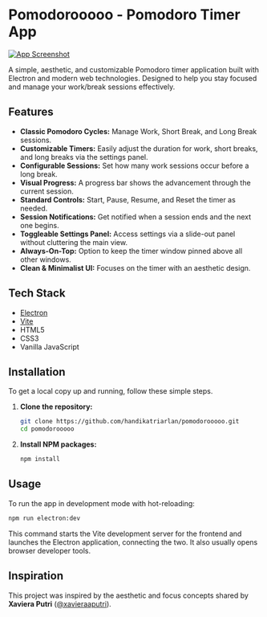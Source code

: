 # Pomodorooooo - Pomodoro Timer App

[![App Screenshot](https://ucarecdn.com/b181af2e-bb64-4aa6-a407-8f589745a5ee/Screenshot20250421145206.png)](https://ucarecdn.com/b181af2e-bb64-4aa6-a407-8f589745a5ee/Screenshot20250421145206.png)

A simple, aesthetic, and customizable Pomodoro timer application built with Electron and modern web technologies. Designed to help you stay focused and manage your work/break sessions effectively.

## Features

- **Classic Pomodoro Cycles:** Manage Work, Short Break, and Long Break sessions.
- **Customizable Timers:** Easily adjust the duration for work, short breaks, and long breaks via the settings panel.
- **Configurable Sessions:** Set how many work sessions occur before a long break.
- **Visual Progress:** A progress bar shows the advancement through the current session.
- **Standard Controls:** Start, Pause, Resume, and Reset the timer as needed.
- **Session Notifications:** Get notified when a session ends and the next one begins.
- **Toggleable Settings Panel:** Access settings via a slide-out panel without cluttering the main view.
- **Always-On-Top:** Option to keep the timer window pinned above all other windows.
- **Clean & Minimalist UI:** Focuses on the timer with an aesthetic design.

## Tech Stack

- [Electron](https://www.electronjs.org/)
- [Vite](https://vitejs.dev/)
- HTML5
- CSS3
- Vanilla JavaScript

## Installation

To get a local copy up and running, follow these simple steps.

1.  **Clone the repository:**
    ```bash
    git clone https://github.com/handikatriarlan/pomodorooooo.git
    cd pomodorooooo
    ```
2.  **Install NPM packages:**
    ```bash
    npm install
    ```

## Usage

To run the app in development mode with hot-reloading:

```bash
npm run electron:dev
```

This command starts the Vite development server for the frontend and launches the Electron application, connecting the two. It also usually opens browser developer tools.

## Inspiration

This project was inspired by the aesthetic and focus concepts shared by **Xaviera Putri** ([@xavieraaputri](https://www.instagram.com/xavieraaputri/)).
